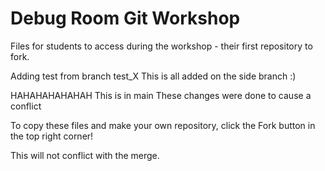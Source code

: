 # Debug Room Git Workshop
Files for students to access during the workshop - their first repository to fork.


Adding test from branch test_X
This is all added on the side branch
:)

HAHAHAHAHAHAH
This is in main
These changes were done to cause a conflict

To copy these files and make your own repository, click the Fork button in the top right corner!


This will not conflict with the merge.
